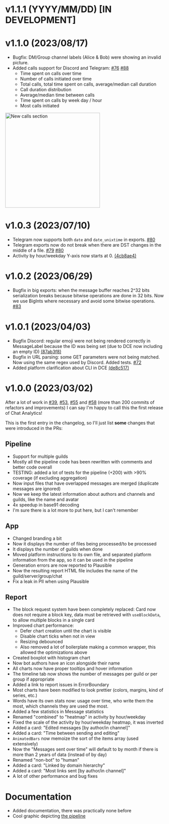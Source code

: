 # v1.1.1 (YYYY/MM/DD) [IN DEVELOPMENT]


# v1.1.0 (2023/08/17)

- Bugfix: DM/Group channel labels (Alice & Bob) were showing an invalid picture.
- Added calls support for Discord and Telegram: [#76](https://github.com/mlomb/chat-analytics/issues/76) [#88](https://github.com/mlomb/chat-analytics/pull/88)
    - Time spent on calls over time
    - Number of calls initiated over time
    - Total calls, total time spent on calls, average/median call duration
    - Call duration distribution
    - Average/median time between calls
    - Time spent on calls by week day / hour
    - Most calls initiated

<img src="https://github.com/mlomb/chat-analytics/assets/5845105/bbf21f1c-4202-4c9a-ab9d-ff3b3c6c199b" width="300" title="New calls section" />

# v1.0.3 (2023/07/10)

- Telegram now supports both `date` and `date_unixtime` in exports. [#80](https://github.com/mlomb/chat-analytics/issues/80)
- Telegram exports now do not break when there are DST changes in the middle of a file. [#79](https://github.com/mlomb/chat-analytics/issues/79) [#80](https://github.com/mlomb/chat-analytics/issues/80)
- Activity by hour/weekday Y-axis now starts at 0. [(4cb8ae4)](https://github.com/mlomb/chat-analytics/commit/4cb8ae4904901e4238c5b5f59e02c6c5040d1d03)

# v1.0.2 (2023/06/29)

- Bugfix in big exports: when the message buffer reaches 2^32 bits serialization breaks because bitwise operations are done in 32 bits. Now we use BigInts where necessary and avoid some bitwise operations. [#83](https://github.com/mlomb/chat-analytics/issues/83)

# v1.0.1 (2023/04/03)

- Bugfix Discord: regular emoji were not being rendered correctly in MessageLabel because the ID was being set (due to DCE now including an empty ID) [(87ab3f8)](https://github.com/mlomb/chat-analytics/commit/87ab3f8df20ea493056f0832d50b1b8661e67fa3)
- Bugfix in URL parsing: some GET parameters were not being matched. Now using the same regex used by Discord. Added tests. [#72](https://github.com/mlomb/chat-analytics/pull/72)
- Added platform clarification about CLI in DCE [(de8c517)](https://github.com/mlomb/chat-analytics/commit/de8c5177fdc1194497a3bdbafd5e476d7f97837e)

# v1.0.0 (2023/03/02)

After a lot of work in [#39](https://github.com/mlomb/chat-analytics/pull/39), [#53](https://github.com/mlomb/chat-analytics/pull/53), [#55](https://github.com/mlomb/chat-analytics/pull/55) and [#58](https://github.com/mlomb/chat-analytics/pull/58) (more than 200 commits of refactors and improvements) I can say I'm happy to call this the first release of Chat Analytics!

This is the first entry in the changelog, so I'll just list **some** changes that were introduced in the PRs:

## Pipeline

- Support for multiple guilds
- Mostly all the pipeline code has been rewritten with comments and better code overall
- TESTING: added a lot of tests for the pipeline (+200) with >90% coverage (if excluding aggregation)
- Now input files that have overlapped messages are merged (duplicate messages are ignored)
- Now we keep the latest information about authors and channels and guilds, like the name and avatar
- 4x speedup in base91 decoding
- I'm sure there is a lot more to put here, but I can't remember

## App

- Changed branding a bit
- Now it displays the number of files being processed/to be processed
- It displays the number of guilds when done
- Moved platform instructions to its own file, and separated platform information from the app, so it can be used in the pipeline
- Generation errors are now reported to Plausible
- Now the resulting report HTML file includes the name of the guild/server/group/chat
- Fix a leak in PII when using Plausible

## Report

- The block request system have been completely replaced: Card now does not require a block key, data must be retrieved with `useBlockData`, to allow multiple blocks in a single card
- Improved chart performance:
  - Defer chart creation until the chart is visible
  - Disable chart ticks when not in view
  - Resizing debounced
  - Also removed a lot of boilerplate making a common wrapper, this allowed the optimizations above
- Created boxplot with histogram chart
- Now bot authors have an icon alongside their name
- All charts now have proper tooltips and hover information
- The timeline tab now shows the number of messages per guild or per group if appropriate
- Added a link to report issues in ErrorBoundary
- Most charts have been modified to look prettier (colors, margins, kind of series, etc.)
- Words have its own stats now: usage over time, who write them the most, which channels they are used the most.
- Added a few statistics in Message statistics
- Renamed "combined" to "heatmap" in activity by hour/weekday
- Fixed the scale of the activity by hour/weekday heatmap, it was inverted
- Added a card: "Edited messages [by author/in channel]"
- Added a card: "Time between sending and editing"
- `AnimatedBars` now memoize the sort of the items array (used extensively)
- Now the "Messages sent over time" will default to by month if there is more than 2 years of data (instead of by day)
- Renamed "non-bot" to "human"
- Added a card: "Linked by domain hierarchy"
- Added a card: "Most links sent [by author/in channel]"
- A lot of other performance and bug fixes

# Documentation

- Added documentation, there was practically none before
- Cool graphic depicting [the pipeline](https://github.com/mlomb/chat-analytics/blob/main/docs/PIPELINE.md)
